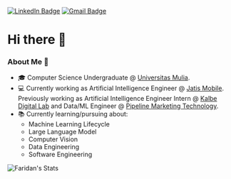 [![LinkedIn Badge](https://img.shields.io/badge/faridan-0A66C2?logo=linkedin&logoColor=fff&style=flat&href=https://www.linkedin.com/in/muh-faridan-sutariya-2304b41b7/)](https://www.linkedin.com/in/muh-faridan-sutariya-2304b41b7/) [![Gmail Badge](https://img.shields.io/badge/sutariyaf27@gmail.com-EA4335?logo=gmail&logoColor=fff&style=flat&href=mailto:sutariyaf27@gmail.com)](mailto:sutariyaf27@gmail.com)

# Hi there 👋 

### About Me 🤔

- 🎓 Computer Science Undergraduate @ [Universitas Mulia](https://universitasmulia.ac.id/).
- 💻 Currently working as Artificial Intelligence Engineer @ [Jatis Mobile](https://jatismobile.com/). Previously working as Artificial Intelligence Engineer Intern @ [Kalbe Digital Lab](https://www.kalbe.co.id/en) and Data/ML Engineer @ [Pipeline Marketing Technology](https://pipeline.co.id/en/).
- 📚 Currently learning/pursuing about:
  - Machine Learning Lifecycle
  - Large Language Model
  - Computer Vision
  - Data Engineering
  - Software Engineering

![Faridan's Stats](https://github-readme-stats.vercel.app/api?username=MuhFaridanSutariya&theme=material-palenight&show_icons=true&hide_border=true&count_private=true)
